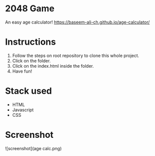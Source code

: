 # 2048 Game

An easy age calculator!
https://baseem-ali-ch.github.io/age-calculator/

# Instructions

1. Follow the steps on root repository to clone this whole project.
2. Click on the folder.
3. Click on the index.html inside the folder.
4. Have fun!

# Stack used

- HTML
- Javascript
- CSS

# Screenshot

![screenshot](age calc.png)
